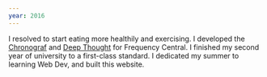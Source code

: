 ```yaml
---
year: 2016
---
```

I resolved to start eating more healthily and exercising.
I developed the [Chronograf](/2016/04/02/chronograf/)
and [Deep Thought](/2016/04/03/deep-thought/) for Frequency Central.
I finished my second year of university to a first-class standard.
I dedicated my summer to learning Web Dev, and built this website.



